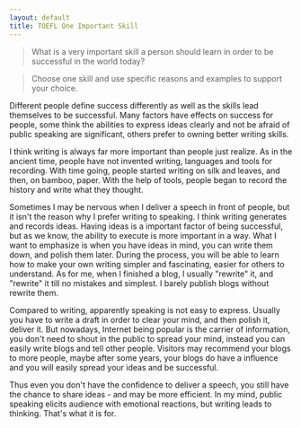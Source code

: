 ```yaml
---
layout: default
title: TOEFL One Important Skill
---
```


> What is a very important skill a person should learn in order to be successful in the world today? 

> Choose one skill and use specific reasons and examples to support your choice.

Different people define success differently as well as the skills lead themselves to be successful. Many factors have effects on success for people, some think the abilities to express ideas clearly and not be afraid of public speaking are significant, others prefer to owning better writing skills.

I think writing is always far more important than people just realize. As in the ancient time, people have not invented writing, languages and tools for recording. With time going, people started writing on silk and leaves, and then, on bamboo, paper. With the help of tools, people began to record the history and write what they thought.

Sometimes I may be nervous when I deliver a speech in front of people, but it isn't the reason why I prefer writing to speaking. I think writing generates and records ideas. Having ideas is a important factor of being successful, but as we know, the ability to execute is more important in a way. What I want to emphasize is when you have ideas in mind, you can write them down, and polish them later. During the process, you will be able to learn how to make your own writing simpler and fascinating, easier for others to understand. As for me, when I finished a blog, I usually "rewrite" it, and "rewrite" it till no mistakes and simplest. I barely publish blogs without rewrite them.

Compared to writing, apparently speaking is not easy to express. Usually you have to write a draft in order to clear your mind, and then polish it, deliver it. But nowadays, Internet being popular is the carrier of information, you don't need to shout in the public to spread your mind, instead you can easily write blogs and tell other people. Visitors may recommend your blogs to more people, maybe after some years, your blogs do have a influence and you will easily spread your ideas and be successful.

Thus even you don't have the confidence to deliver a speech, you still have the chance to share ideas - and may be more efficient. In my mind, public speaking elicits audience with emotional reactions, but writing leads to thinking. That's what it is for.